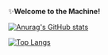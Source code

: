 ✨**Welcome to the Machine!**

[![Anurag's GitHub stats](https://github-readme-stats.vercel.app/api?username=summinter&count_private=true)](https://github.com/summinter/github-readme-stats)

[![Top Langs](https://github-readme-stats.vercel.app/api/top-langs/?username=summinter&hide=CMake,Makefile,Objective-C)](https://github.com/summinter/github-readme-stats)

<!--
**summinter/summinter** is a ✨ _special_ ✨ repository because its `README.md` (this file) appears on your GitHub profile.

Here are some ideas to get you started:

- 🔭 I’m currently working on ...
- 🌱 I’m currently learning ...
- 👯 I’m looking to collaborate on ...
- 🤔 I’m looking for help with ...
- 💬 Ask me about ...
- 📫 How to reach me: ...
- 😄 Pronouns: ...
- ⚡ Fun fact: ...
-->
